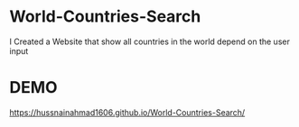 # World-Countries-Search
I Created a Website that show all countries in the world depend on the user input
# DEMO
https://hussnainahmad1606.github.io/World-Countries-Search/
